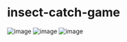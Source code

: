 # insect-catch-game
![image](https://user-images.githubusercontent.com/55327081/231157373-56c775d6-8e8c-4685-9dd3-995bfecc99cf.png)
![image](https://user-images.githubusercontent.com/55327081/231157435-abeaa620-f610-4419-aa28-8023005894fc.png)
![image](https://user-images.githubusercontent.com/55327081/231157513-4b37ece0-10c3-4c9e-90a6-41871e00a7cb.png)
